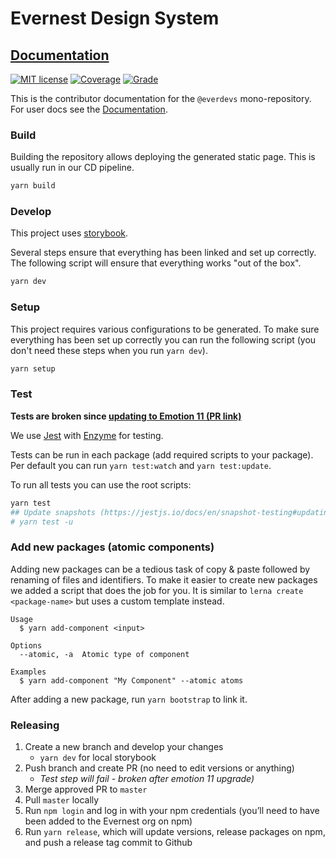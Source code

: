 # Evernest Design System

## [Documentation][docs]

[![MIT license][license-badge]][license]
[![Coverage][coverage-badge]][codacy]
[![Grade][grade-badge]][codacy]

This is the contributor documentation for the `@everdevs` mono-repository.
For user docs see the [Documentation][docs].

### Build

Building the repository allows deploying the generated static page. This is usually run in our CD
pipeline.

```bash
yarn build
```

### Develop

This project uses [storybook](https://storybook.js.org/).

Several steps ensure that everything has been linked and set up correctly. The following script will
ensure that everything works "out of the box".

```bash
yarn dev
```

### Setup

This project requires various configurations to be generated. To make sure everything has been set up
correctly you can run the following script (you don't need these steps when you run `yarn dev`).

```bash
yarn setup
```

### Test

**Tests are broken since [updating to Emotion 11 (PR link)](https://github.com/everdevs/design-system/pull/94)** 

We use [Jest](https://jestjs.io/) with [Enzyme](https://enzymejs.github.io/enzyme/) for testing.

Tests can be run in each package (add required scripts to your package). Per default you can run
`yarn test:watch` and `yarn test:update`.

To run all tests you can use the root scripts:

```bash
yarn test
## Update snapshots (https://jestjs.io/docs/en/snapshot-testing#updating-snapshots)
# yarn test -u
```

### Add new packages (atomic components)

Adding new packages can be a tedious task of copy & paste followed by renaming of files and
identifiers. To make it easier to create new packages we added a script that does the job for you.
It is similar to `lerna create <package-name>` but uses a custom template instead.

```
Usage
  $ yarn add-component <input>

Options
  --atomic, -a  Atomic type of component

Examples
  $ yarn add-component "My Component" --atomic atoms
```

After adding a new package, run `yarn bootstrap` to link it.

[docs]: https://everdevs.github.io/design-system/
[license-badge]: https://img.shields.io/badge/license-MIT-blue.svg?style=for-the-badge
[license]: https://github.com/everdevs/design-system/blob/master/LICENSE
[coverage-badge]: https://img.shields.io/codacy/coverage/860c9800f40a4d438de3e5e7241de72f?style=for-the-badge
[grade-badge]: https://img.shields.io/codacy/grade/860c9800f40a4d438de3e5e7241de72f?style=for-the-badge
[codacy]: https://app.codacy.com/gh/everdevs/design-system/dashboard


### Releasing
1. Create a new branch and develop your changes
    - `yarn dev` for local storybook
2. Push branch and create PR (no need to edit versions or anything)
   - _Test step will fail - broken after emotion 11 upgrade)_
3. Merge approved PR to `master`
4. Pull `master` locally
5. Run `npm login` and log in with your npm credentials (you’ll need to have been added to the Evernest org on npm)
6. Run `yarn release`, which will update versions, release packages on npm, and push a release tag commit to Github
